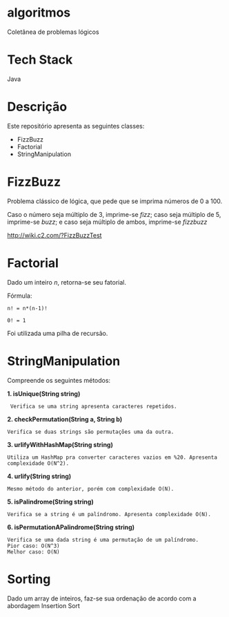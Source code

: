 # algoritmos
Coletânea de problemas lógicos

# Tech Stack
Java

# Descrição
Este repositório apresenta as seguintes classes:
  * FizzBuzz
  * Factorial
  * StringManipulation

# FizzBuzz
Problema clássico de lógica, que pede que se imprima números de 0 a 100. 

Caso o número seja múltiplo de 3, imprime-se _fizz_; caso seja múltiplo de 5, imprime-se _buzz_; e caso seja múltiplo de ambos, imprime-se _fizzbuzz_

http://wiki.c2.com/?FizzBuzzTest

# Factorial
Dado um inteiro _n_, retorna-se seu fatorial.

Fórmula:
    
    n! = n*(n-1)!
    
    0! = 1

Foi utilizada uma pilha de recursão.

# StringManipulation
Compreende os seguintes métodos:

**1. isUnique(String string)**

     Verifica se uma string apresenta caracteres repetidos.
    
**2. checkPermutation(String a, String b)**
   
    Verifica se duas strings são permutações uma da outra.
    
**3. urlifyWithHashMap(String string)**
 
    Utiliza um HashMap pra converter caracteres vazios em %20. Apresenta complexidade O(N^2).
   
**4. urlify(String string)**
 
    Mesmo método do anterior, porém com complexidade O(N).

**5. isPalindrome(String string)**

    Verifica se a string é um palíndromo. Apresenta complexidade O(N).
    
**6. isPermutationAPalindrome(String string)**
    
    Verifica se uma dada string é uma permutação de um palíndromo.
    Pior caso: O(N^3)
    Melhor caso: O(N)
    
# Sorting
Dado um array de inteiros, faz-se sua ordenação de acordo com a abordagem Insertion Sort

